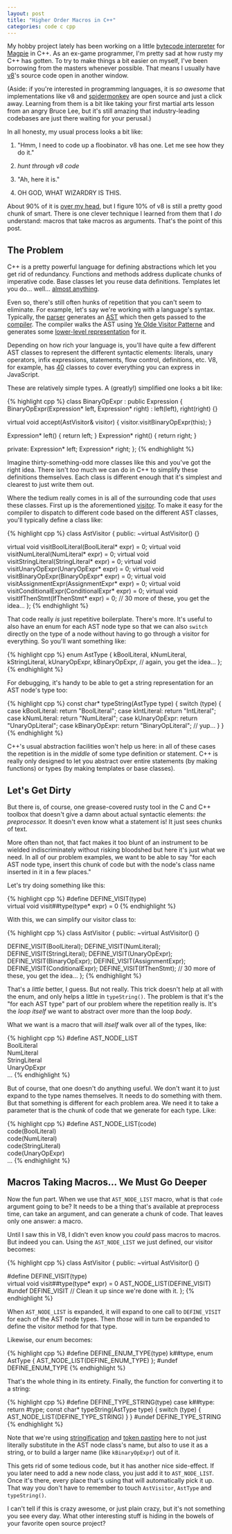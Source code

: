 ```yaml
---
layout: post
title: "Higher Order Macros in C++"
categories: code c cpp
---
```


My hobby project lately has been working on a little [bytecode interpreter][1] for [Magpie][2] in C++. As an ex-game programmer, I'm pretty sad at how rusty my C++ has gotten. To try to make things a bit easier on myself, I've been borrowing from the masters whenever possible. That means I usually have [v8][]'s source code open in another window.

[1]: https://github.com/munificent/magpie
[2]: http://magpie-lang.org/
[v8]: http://code.google.com/p/v8/

(Aside: if you're interested in programming languages, it is *so awesome* that implementations like v8 and [spidermonkey][] are open source and just a click away. Learning from them is a bit like taking your first martial arts lesson from an angry Bruce Lee, but it's still amazing that industry-leading codebases are just there waiting for your perusal.)

[spidermonkey]: http://hg.mozilla.org/mozilla-central/file/1982c882af0f/js/src

In all honesty, my usual process looks a bit like:

1. "Hmm, I need to code up a floobinator. v8 has one. Let me see how they do it."

2. *hunt through v8 code*

3. "Ah, here it is."

4. OH GOD, WHAT WIZARDRY IS THIS.

About 90% of it is [over my head][], but I figure 10% of v8 is still a pretty good chunk of smart. There is one clever technique I learned from them that I *do* understand: macros that take macros as arguments. That's the point of this post.

[over my head]: http://code.google.com/p/v8/source/browse/trunk/src/ia32/codegen-ia32.cc#295

## The Problem

C++ is a pretty powerful language for defining abstractions which let you get rid of redundancy. Functions and methods address duplicate chunks of imperative code. Base classes let you reuse data definitions. Templates let you do... well... [almost anything][].

[almost anything]: http://crazycpp.wordpress.com/category/template-metaprogramming/

Even so, there's still often hunks of repetition that you can't seem to eliminate. For example, let's say we're working with a language's syntax. Typically, the [parser][] generates an [AST][] which then gets passed to the [compiler][]. The compiler walks the AST using [Ye Olde Visitor Patterne][visitor pattern] and generates some [lower-level representation][bytecode] for it.

[parser]: https://github.com/munificent/finch/blob/master/src/Syntax/Parser.h
[ast]: http://en.wikipedia.org/wiki/Abstract_syntax_tree
[compiler]: https://github.com/munificent/finch/blob/master/src/Compiler/Compiler.h
[visitor pattern]: http://en.wikipedia.org/wiki/Visitor_pattern
[bytecode]: https://github.com/munificent/finch/blob/master/src/Compiler/Block.h

Depending on how rich your language is, you'll have quite a few different AST classes to represent the different syntactic elements: literals, unary operators, infix expressions, statements, flow control, definitions, etc. V8, for example, has [40][ast2] classes to cover everything you can express in JavaScript.

[ast2]: http://code.google.com/p/v8/source/browse/trunk/src/ast.h#123

These are relatively simple types. A (greatly!) simplified one looks a bit like:

{% highlight cpp %}
class BinaryOpExpr : public Expression {
  BinaryOpExpr(Expression* left, Expression* right)
  : left(left),
    right(right) {}

  virtual void accept(AstVisitor& visitor) {
    visitor.visitBinaryOpExpr(this);
  }

  Expression* left() { return left; }
  Expression* right() { return right; }

private:
  Expression* left;
  Expression* right;
};
{% endhighlight %}

Imagine thirty-something-odd more classes like this and you've got the right idea. There isn't *too* much we can do in C++ to simplify these definitions themselves. Each class is different enough that it's simplest and clearest to just write them out.

Where the tedium really comes in is all of the surrounding code that *uses* these classes. First up is the aforementioned [visitor][]. To make it easy for the compiler to dispatch to different code based on the different AST classes, you'll typically define a class like:

[visitor]: http://code.google.com/p/v8/source/browse/trunk/src/ast.h#2151

{% highlight cpp %}
class AstVisitor {
public:
  ~virtual AstVisitor() {}

  virtual void visitBoolLiteral(BoolLiteral* expr) = 0;
  virtual void visitNumLiteral(NumLiteral* expr) = 0;
  virtual void visitStringLiteral(StringLiteral* expr) = 0;
  virtual void visitUnaryOpExpr(UnaryOpExpr* expr) = 0;
  virtual void visitBinaryOpExpr(BinaryOpExpr* expr) = 0;
  virtual void visitAssignmentExpr(AssignmentExpr* expr) = 0;
  virtual void visitConditionalExpr(ConditionalExpr* expr) = 0;
  virtual void visitIfThenStmt(IfThenStmt* expr) = 0;
  // 30 more of these, you get the idea...
};
{% endhighlight %}

That code really *is* just repetitive boilerplate. There's more. It's useful to also have an enum for each AST node type so that we can also `switch` directly on the type of a node without having to go through a visitor for everything. So you'll want something like:

{% highlight cpp %}
enum AstType {
  kBoolLiteral,
  kNumLiteral,
  kStringLiteral,
  kUnaryOpExpr,
  kBinaryOpExpr,
  // again, you get the idea...
};
{% endhighlight %}

For debugging, it's handy to be able to get a string representation for an AST node's type too:

{% highlight cpp %}
const char* typeString(AstType type) {
  switch (type) {
    case kBoolLiteral:  return "BoolLiteral";
    case kIntLiteral:   return "IntLiteral";
    case kNumLiteral:   return "NumLiteral";
    case kUnaryOpExpr:  return "UnaryOpLiteral";
    case kBinaryOpExpr: return "BinaryOpLiteral";
    // yup...
  }
}
{% endhighlight %}

C++'s usual abstraction facilities won't help us here: in all of these cases the repetition is in the *middle* of some type definition or statement. C++ is really only designed to let you abstract over entire statements (by making functions) or types (by making templates or base classes).

## Let's Get Dirty

But there is, of course, one grease-covered rusty tool in the C and C++ toolbox that doesn't give a damn about actual syntactic elements: *the preprocessor.* It doesn't even know what a statement is! It just sees chunks of text.

More often than not, that fact makes it too blunt of an instrument to be wielded indiscriminately without risking bloodshed but here it's just what we need. In all of our problem examples, we want to be able to say "for each AST node type, insert this chunk of code but with the node's class name inserted in it in a few places."

Let's try doing something like this:

{% highlight cpp %}
#define DEFINE_VISIT(type)  \
    virtual void visit##type(type* expr) = 0
{% endhighlight %}

With this, we can simplify our visitor class to:

{% highlight cpp %}
class AstVisitor {
public:
  ~virtual AstVisitor() {}

  DEFINE_VISIT(BoolLiteral);
  DEFINE_VISIT(NumLiteral);
  DEFINE_VISIT(StringLiteral);
  DEFINE_VISIT(UnaryOpExpr);
  DEFINE_VISIT(BinaryOpExpr);
  DEFINE_VISIT(AssignmentExpr);
  DEFINE_VISIT(ConditionalExpr);
  DEFINE_VISIT(IfThenStmt);
  // 30 more of these, you get the idea...
};
{% endhighlight %}

That's a *little* better, I guess. But not really. This trick doesn't help at all with the enum, and only helps a little in `typeString()`. The problem is that it's the "for each AST type" part of our problem where the repetition really is. It's the *loop itself* we want to abstract over more than the loop *body*.

What we want is a macro that will *itself* walk over all of the types, like:

{% highlight cpp %}
#define AST_NODE_LIST   \
    BoolLiteral         \
    NumLiteral          \
    StringLiteral       \
    UnaryOpExpr         \
    ...
{% endhighlight %}

But of course, that one doesn't do anything useful. We don't want it to just expand to the type names themselves. It needs to do something with them. But that something is different for each problem area. We need it to take a parameter that is the chunk of code that we generate for each type. Like:

{% highlight cpp %}
#define AST_NODE_LIST(code) \
    code(BoolLiteral)       \
    code(NumLiteral)        \
    code(StringLiteral)     \
    code(UnaryOpExpr)       \
    ...
{% endhighlight %}

## Macros Taking Macros... We Must Go Deeper

Now the fun part. When we use that `AST_NODE_LIST` macro, what is that `code` argument going to be? It needs to be a thing that's available at preprocess time, can take an argument, and can generate a chunk of code. That leaves only one answer: a macro.

Until I saw this in V8, I didn't even know you *could* pass macros to macros. But indeed you can. Using the `AST_NODE_LIST` we just defined, our visitor becomes:

{% highlight cpp %}
class AstVisitor {
public:
  ~virtual AstVisitor() {}

  #define DEFINE_VISIT(type)  \
  virtual void visit##type(type* expr) = 0
  AST_NODE_LIST(DEFINE_VISIT)
  #undef DEFINE_VISIT // Clean it up since we're done with it.
};
{% endhighlight %}

When `AST_NODE_LIST` is expanded, it will expand to one call to `DEFINE_VISIT` for each of the AST node types. Then *those* will in turn be expanded to define the visitor method for that type.

Likewise, our enum becomes:

{% highlight cpp %}
#define DEFINE_ENUM_TYPE(type) k##type,
enum AstType {
  AST_NODE_LIST(DEFINE_ENUM_TYPE)
};
#undef DEFINE_ENUM_TYPE
{% endhighlight %}

That's the whole thing in its entirety. Finally, the function for converting it to a string:

{% highlight cpp %}
#define DEFINE_TYPE_STRING(type) case k##type: return #type;
const char* typeString(AstType type) {
  switch (type) {
    AST_NODE_LIST(DEFINE_TYPE_STRING)
  }
}
#undef DEFINE_TYPE_STRING
{% endhighlight %}

Note that we're using [stringification][] and [token pasting][] here to not just literally substitute in the AST node class's name, but also to use it as a string, or to build a larger name (like `kBinaryOpExpr`) out of it.

[stringification]: http://gcc.gnu.org/onlinedocs/cpp/Stringification.html
[token pasting]: http://gcc.gnu.org/onlinedocs/cpp/Concatenation.html

This gets rid of some tedious code, but it has another nice side-effect. If you later need to add a new node class, you just add it to `AST_NODE_LIST`. Once it's there, every place that's using that will automatically pick it up. That way you don't have to remember to touch `AstVisitor`, `AstType` and `typeString()`.

I can't tell if this is crazy awesome, or just plain crazy, but it's not something you see every day. What other interesting stuff is hiding in the bowels of your favorite open source project?
